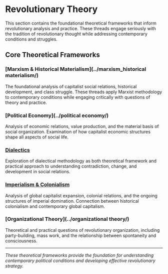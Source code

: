 # Revolutionary Theory

This section contains the foundational theoretical frameworks that inform revolutionary analysis and practice. These threads engage seriously with the tradition of revolutionary thought while addressing contemporary conditions and struggles.

## Core Theoretical Frameworks

### [Marxism & Historical Materialism](../marxism_historical materialism/)
The foundational analysis of capitalist social relations, historical development, and class struggle. These threads apply Marxist methodology to contemporary conditions while engaging critically with questions of theory and practice.

### [Political Economy](../political economy/)
Analysis of economic relations, value production, and the material basis of social organization. Examination of how capitalist economic structures shape all aspects of social life.

### [Dialectics](../dialectics/)
Exploration of dialectical methodology as both theoretical framework and practical approach to understanding contradiction, change, and development in social relations.

### [Imperialism & Colonialism](../imperialism_colonialism/)
Analysis of global capitalist expansion, colonial relations, and the ongoing structures of imperial domination. Connection between historical colonialism and contemporary global capitalism.

### [Organizational Theory](../organizational theory/)
Theoretical and practical questions of revolutionary organization, including party-building, mass work, and the relationship between spontaneity and consciousness.

---

*These theoretical frameworks provide the foundation for understanding contemporary political conditions and developing effective revolutionary strategy.*